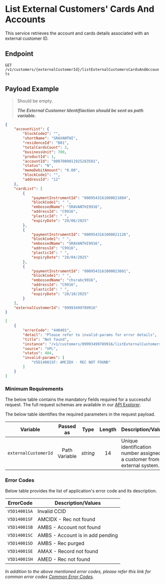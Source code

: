 # List External Customers' Cards And Accounts

This service retrieves the account and cards details associated with an external customer ID.

## Endpoint

`GET /v1/customers/{externalCustomerId}/listExternalCustomersCardsAndAccounts`

## Payload Example

<!--
type: tab
titles: Request, Response, Error
-->

>Should be empty.
>
>***The External Customer Identifiaction should be sent as path variable.***

<!--
type: tab
--> 

```json
{
    "accountList": {
        "blockCode2": "",
        "shortName": "SRAVANTHI",
        "residenceId": "B01",
        "totalCardsCount": 3,
        "businessUnit": 700,
        "productId": 1,
        "accountId": "0007000011925283501",
        "status": "N",
        "memoDebitAmount": "0.00",
        "blockCode1": "",
        "addressId": "12"
    },
    "cardList": [
        {
            "paymentInstrumentId": "0009543161000021084",
            "blockCode1": " ",
            "embossedName": "SRAVANTHI9916",
            "addressId": "C9916",
            "plasticId": " ",
            "expiryDate": "28/06/2025"
        },
        {
            "paymentInstrumentId": "0009543161000021126",
            "blockCode1": " ",
            "embossedName": "SRAVANTHI9916",
            "addressId": "C9916",
            "plasticId": " ",
            "expiryDate": "28/04/2025"
        },
        {
            "paymentInstrumentId": "0009543161000023601",
            "blockCode1": " ",
            "embossedName": "chsrabc9916",
            "addressId": "C9916",
            "plasticId": " ",
            "expiryDate": "28/10/2025"
        }
    ],
    "externalCustomerId": "99993499789916"
}
```

<!--
type: tab
--> 

```json
[
    {
        "errorCode": "440401",
        "detail": "Please refer to invalid-params for error details",
        "title": "Not found",
        "instance": "/v1/customers/09993499789916/listExternalCustomersCardsAndAccounts",
        "source": "VPL",
        "status": 404,
        "invalid-params": [
            "V5D14001SF: AMCIDX - REC NOT FOUND"
        ]
    }
]
```

<!-- type: tab-end -->

### Minimum Requirements

The below table contains the mandatory fields required for a successful request. The full request schemas are available in our [API Explorer](../api/?type=get&path=/v1/customers/{externalCustomerId}/listExternalCustomersCardsAndAccounts).

The below table identifies the required parameters in the request payload.

| Variable | Passed as | Type | Length | Description/Values |
| -------- | :-------: | :--: | :------------: | ------------------ |
| `externalCustomerId` | Path Variable | *string* | 14 | Unique identification number assigned to a customer from external system.|

### Error Codes

Below table provides the list of application's error code and its description.

| ErrorCode |  Description/Values |
| --------  | ------------------ |
| `V5D14001SA` | Invalid CCID |
| `V5D14001SF` | AMCIDX - Rec not found |
| `V5D14001SB` | AMBS - Account not found |
| `V5D14001SC` | AMBS - Account is in add pending |
| `V5D14001SD` | AMBS - Rec purged |
| `V5D14001SE` | AMAX - Record not found |
| `V5D14001SH` | AMED - Rec not found |

*In addition to the above mentioned error codes, please refer this link for common error codes [Common Error Codes](?path=docs/Common_Error_Code.md).*